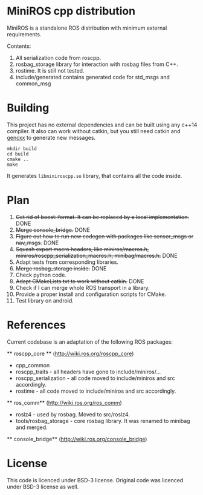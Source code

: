 # MiniROS cpp distribution #

MiniROS is a standalone ROS distribution with minimum external requirements.

Contents:

1. All serialization code from roscpp.
1. rosbag_storage library for interaction with rosbag files from C++.
1. rostime. It is still not tested.
1. include/generated contains generated code for std_msgs and common_msg

# Building #

This project has no external dependencies and can be built using any c++14 compiler.
It also can work without catkin, but you still need catkin and [gencxx](https://github.com/dkargin/gencxx) to generate new messages.

```
mkdir build
cd build
cmake ..
make
```
It generates `libminiroscpp.so` library, that contains all the code inside.

# Plan #

1. ~~Get rid of boost::format. It can be replaced by a local implementation.~~ DONE
1. ~~Merge console_bridge.~~ DONE
1. ~~Figure out how to run new codegen with packages like sensor_msgs or nav_msgs.~~ DONE
1. ~~Squash export macro headers, like miniros/macros.h, miniros/roscpp_serialization_macros.h, minibag/macros.h.~~ DONE
1. Adapt tests from corresponding libraries.
1. ~~Merge rosbag_storage inside.~~ DONE
1. Check python code.
1. ~~Adapt CMakeLists.txt to work without catkin.~~ DONE
1. Check if I can merge whole ROS transport in a library.
1. Provide a proper install and configuration scripts for CMake.
1. Test library on android.

# References #

Current codebase is an adaptation of the following ROS packages:

** roscpp_core ** (http://wiki.ros.org/roscpp_core)

 - cpp_common
 - roscpp_traits - all headers have gone to include/miniros/...
 - roscpp_serialization - all code moved to include/miniros and src accordingly.
 - rostime - all code moved to include/miniros and src accordingly.

** ros_comm** (http://wiki.ros.org/ros_comm)

 - roslz4 - used by rosbag. Moved to src/roslz4.
 - tools/rosbag_storage - core rosbag library. It was renamed to minibag and merged.
 
** console_bridge** (http://wiki.ros.org/console_bridge)

# License #

This code is licenced under BSD-3 license.
Original code was licenced under BSD-3 license as well.
 